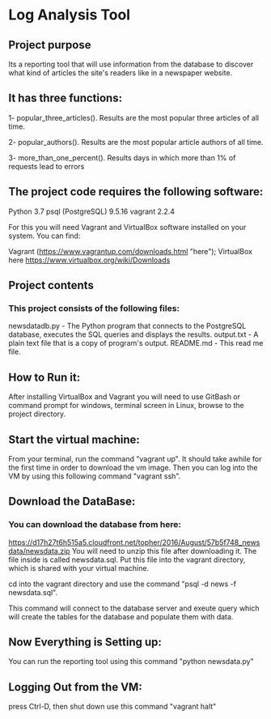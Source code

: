 
# Log Analysis Tool

## Project purpose
Its a reporting tool that will use information from the database to discover what kind of articles the site's readers like in a newspaper website.

## It has three functions:
1- popular_three_articles().
Results are the most popular three articles of all time.

2- popular_authors().
Results are the most popular article authors of all time.

3- more_than_one_percent().
Results days in which more than 1% of requests lead to errors


## The project code requires the following software:
Python 3.7
psql (PostgreSQL) 9.5.16
vagrant 2.2.4


For this you will need Vagrant and VirtualBox software installed on your system.
You can find:

Vagrant (https://www.vagrantup.com/downloads.html "here");
VirtualBox here https://www.virtualbox.org/wiki/Downloads

## Project contents
### This project consists of the following files:

newsdatadb.py - The Python program that connects to the PostgreSQL database, executes the SQL queries and displays the results.
output.txt - A plain text file that is a copy of program's output. 
README.md - This read me file.


## How to Run it:
After installing VirtualBox and Vagrant you will need to use GitBash or command prompt for windows, terminal screen in Linux, browse to the  project directory.

## Start the virtual machine:
From your terminal, run the command "vagrant up". It should take awhile for the first time in order to download the vm image.
Then you can log into the VM by using this following command "vagrant ssh".

## Download the DataBase:
### You can download the database from here:
https://d17h27t6h515a5.cloudfront.net/topher/2016/August/57b5f748_newsdata/newsdata.zip
You will need to unzip this file after downloading it. The file inside is called newsdata.sql. Put this file into the vagrant directory, which is shared with your virtual machine.

cd into the vagrant directory and use the command 
"psql -d news -f newsdata.sql".

This command will connect to the database server and exeute query which will create the tables for the database and populate them with data.

## Now Everything is Setting up:

You can run the reporting tool using this command 
"python newsdata.py"

## Logging Out from the VM:
 press Ctrl-D, then shut down use this command "vagrant halt" 